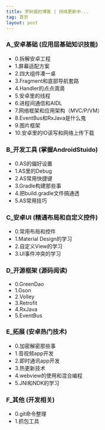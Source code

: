 ```yaml
---
title: 罗树威的博客 | 持续更新中...
tag: 首页
layout: post
---
```




### A_安卓基础  (应用层基础知识技能)

- 0.拆解安卓工程
- 1.屏幕适配方案
- 2.四大组件凑一桌
- 3.Fragment和底部导航套路
- 4.Handler的点点滴滴
- 5.安卓里的线程
- 6.进程间通信和AIDL
- 7.网络框架和应用架构（MVC/P/VM）
- 8.EventBus和RxJava是什么鬼
- 9.图片框架
- 10.安卓里的IO读写和网络上传下载


### B_开发工具  (掌握AndroidStuido)

- 0.AS的偏好设置
- 1.AS里的Debug
- 2.AS常用快捷键
- 3.Gradle构建那些事
- 4.把build.gradle文件搞通透
- 5.AS常用技巧


### C_安卓UI  (精通布局和自定义控件)

- 0.常用布局和控件
- 1.Material Design的学习
- 2.自定义View的学习
- 3.UI事件冲突的学习


### D_开源框架  (源码阅读)

- 0.GreenDao
- 1.Gson
- 2.Volley
- 3.Retrofit
- 4.RxJava
- 5.EventBus

### E_拓展  (安卓热门技术)

- 0.加密解密那些事
- 1.音视频app开发
- 2.即时通讯app开发
- 3.热更新技术
- 4.webview的使用和混合编程
- 5.JNI和NDK的学习


### F_其他  (开发相关)

- 0.git命令整理
- 1.抓包工具
